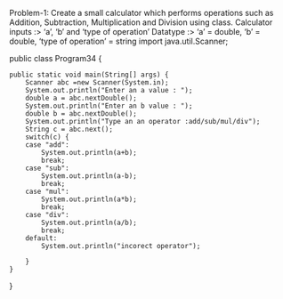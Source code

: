 
Problem-1: Create a small calculator which performs operations such as Addition, Subtraction, Multiplication and Division using class.
    Calculator inputs :> ‘a’, ‘b’ and ‘type of operation’
    Datatype :> ‘a’ = double, ‘b’ = double, ‘type of operation’ = string
import java.util.Scanner;

public class Program34 {

	public static void main(String[] args) {
		Scanner abc =new Scanner(System.in);
		System.out.println("Enter an a value : ");
		double a = abc.nextDouble();
		System.out.println("Enter an b value : ");
		double b = abc.nextDouble();
		System.out.println("Type an an operator :add/sub/mul/div");
		String c = abc.next();
		switch(c) {
		case "add":
			System.out.println(a+b);
			break;
		case "sub":
			System.out.println(a-b);
			break;
		case "mul":
			System.out.println(a*b);
			break;
		case "div":
			System.out.println(a/b);
			break;
		default:
			System.out.println("incorect operator");
			
		}
	}

}

